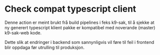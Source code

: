 Check compat typescript client
==============================

Denne action er meint brukt frå build pipelines i feks k9-sak, til å sjekke at ny generert typescript klient pakke er kompatibel med noverande (master) k9-sak-web kode.

Dette slik at endringer i backend som sannynligvis vil føre til feil i frontend blir oppdaga før utrulling til produksjon.
